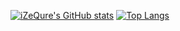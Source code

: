 [![iZeQure's GitHub stats](https://github-readme-stats.vercel.app/api?username=izequre&theme=onedark&show_icons=true)]()
[![Top Langs](https://github-readme-stats.vercel.app/api/top-langs/?username=izequre&theme=onedark&show_icons=true)]()


<!--
**iZeQure/iZeQure** is a ✨ _special_ ✨ repository because its `README.md` (this file) appears on your GitHub profile.

Here are some ideas to get you started:

- 🔭 I’m currently working on ...
- 🌱 I’m currently learning ...
- 👯 I’m looking to collaborate on ...
- 🤔 I’m looking for help with ...
- 💬 Ask me about ...
- 📫 How to reach me: ...
- 😄 Pronouns: ...
- ⚡ Fun fact: ...
-->
